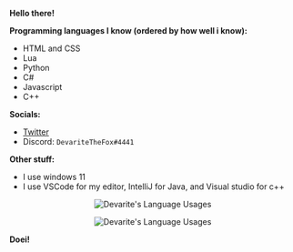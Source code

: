 <b>Hello there!</b>

<b>Programming languages I know (ordered by how well i know):</b>
<ul>
	<li>HTML and CSS</li>
	<li>Lua</li>
	<li>Python</li>
	<li>C#</li>
	<li>Javascript</li>
	<li>C++</li>
</ul>
<b>Socials:</b>
<ul>
	<li><a href="https://twitter.com/DevariteTheFox">Twitter</a></li>
	<li>Discord: <code>DevariteTheFox#4441</code></li>
</ul>
<b>Other stuff:</b>
<ul>
	<li>I use windows 11</li>
	<li>I use VSCode for my editor, IntelliJ for Java, and Visual studio for c++</li>
</ul>

<p align="center">
<img align="center" src="https://github-readme-stats.vercel.app/api?username=devarite&show_icons=true&theme=midnight-purple" alt="Devarite's Language Usages">
</p>
<p align="center">
<img align="center" src="https://github-readme-stats.vercel.app/api/top-langs/?username=devarite&theme=midnight-purple" alt="Devarite's Language Usages">
</p>

<b>Doei!</b>
